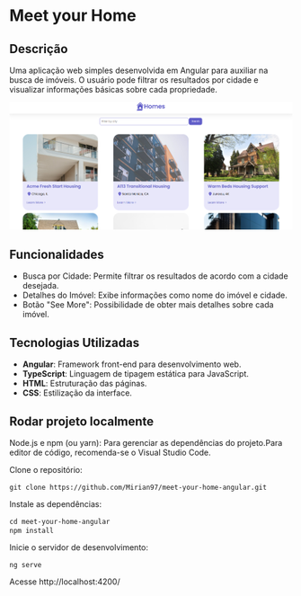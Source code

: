 # Meet your Home

## Descrição

Uma aplicação web simples desenvolvida em Angular para auxiliar na busca de imóveis. O usuário pode filtrar os resultados por cidade e visualizar informações básicas sobre cada propriedade.

<img src="public/images/screenshot.png" alt="Home page" >

## Funcionalidades

- Busca por Cidade: Permite filtrar os resultados de acordo com a cidade desejada.
- Detalhes do Imóvel: Exibe informações como nome do imóvel e cidade.
- Botão "See More": Possibilidade de obter mais detalhes sobre cada imóvel.

## Tecnologias Utilizadas

- **Angular**: Framework front-end para desenvolvimento web.
- **TypeScript**: Linguagem de tipagem estática para JavaScript.
- **HTML**: Estruturação das páginas.
- **CSS**: Estilização da interface.

## Rodar projeto localmente

Node.js e npm (ou yarn): Para gerenciar as dependências do projeto.Para editor de código, recomenda-se o Visual Studio Code.

Clone o repositório:

```
git clone https://github.com/Mirian97/meet-your-home-angular.git
```

Instale as dependências:

```
cd meet-your-home-angular
npm install
```

Inicie o servidor de desenvolvimento:

```
ng serve
```

Acesse http://localhost:4200/
